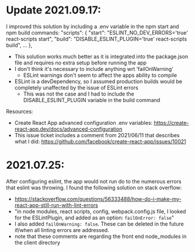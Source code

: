 Update 2021.09.17:
==================
I improved this solution by including a .env variable in the npm start and npm build commands:
"scripts": {
  "start": "ESLINT_NO_DEV_ERRORS='true' react-scripts start",
  "build": "DISABLE_ESLINT_PLUGIN='true' react-scripts build",
  ...
},
  + This solution works much better as it is integrated into the package.json file and requires no extra setup before running the app
  + I don't think it's necessary to include anything wrt 'failOnWarning'
    + ESLint warnings don't seem to affect the apps ability to compile
  + ESLint is a devDependency, so I assumed production builds would be completely unaffected by the issue of ESLint errors
    + This was not the case and I had to include the DISABLE_ESLINT_PLUGIN variable in the build command

Resources:
  + Create React App advanced configuration .env variables: https://create-react-app.dev/docs/advanced-configuration
  + This issue ticket includes a comment from 2021/06/11 that describes what I did: https://github.com/facebook/create-react-app/issues/10021

2021.07.25:
===========
After configuring eslint, the app would not run do to the numerous errors that eslint was throwing.
I found the following solution on stack overflow:
  + https://stackoverflow.com/questions/56333488/how-do-i-make-my-react-app-still-run-with-lint-errors
  + "in node modules, react scripts, config, webpack.config.js file, I looked for the ESLintPlugin, and added as an option:
  `failOnError: false`"
  + I also added `failOnWarning: false`. These can be deleted in the future if/when all linting errors are addressed.
  + note that these comments are regarding the front end node_modules in the client directory